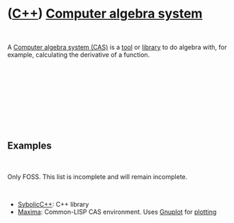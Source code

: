
 

 

 

 

 

([C++](Cpp.md)) [Computer algebra system](CppCas.md)
======================================================

 

A [Computer algebra system (CAS)](CppCas.md) is a [tool](Tools.md) or
[library](CppLibrary.md) to do algebra with, for example, calculating
the derivative of a function.

 

 

 

 

 

Examples
--------

 

Only FOSS. This list is incomplete and will remain incomplete.

 

-   [SybolicC++](CppSymbolicCpp.md): C++ library
-   [Maxima](ToolMaxima.md): Common-LISP CAS environment. Uses
    [Gnuplot](CppGnuplot.md) for [plotting](CppPlot.md)

 

 

 

 

 

 

